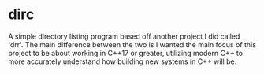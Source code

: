 # dirc
A simple directory listing program based off another project I did called 'drr'. The main difference between the two is I wanted the main focus of this project to be about working in C++17 or greater, utilizing modern C++ to more accurately understand how building new systems in C++ will be.
